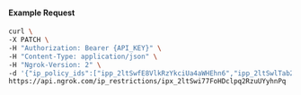 <!-- Code generated for API Clients. DO NOT EDIT. -->

#### Example Request

```bash
curl \
-X PATCH \
-H "Authorization: Bearer {API_KEY}" \
-H "Content-Type: application/json" \
-H "Ngrok-Version: 2" \
-d '{"ip_policy_ids":["ipp_2ltSwfE8VlkRzYkciUa4aWHEhn6","ipp_2ltSwlTab2V0KbYNN9bZ71OB2U2"]}' \
https://api.ngrok.com/ip_restrictions/ipx_2ltSwi77FoHDclpq2RzuUYyhnPq
```
